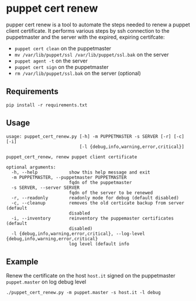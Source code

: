 # puppet cert renew

pupper cert renew is a tool to automate the steps needed to renew a puppet client certificate.
It performs various steps by ssh connection to the puppetmaster and the server with the expired, expiring certifcate:

* `puppet cert clean` on the puppetmaster
* `mv /var/lib/puppet/ssl /var/lib/puppet/ssl.bak` on the server
* `puppet agent -t` on the server
* `puppet cert sign` on the puppetmaster
* `rm /var/lib/puppet/ssl.bak` on the server (optional)

## Requirements
```
pip install -r requirements.txt
```

## Usage
```
usage: puppet_cert_renew.py [-h] -m PUPPETMASTER -s SERVER [-r] [-c] [-i]                                                                                                                                          
                            [-l {debug,info,warning,error,critical}]

puppet_cert_renew, renew puppet client certificate

optional arguments:
  -h, --help            show this help message and exit
  -m PUPPETMASTER, --puppetmaster PUPPETMASTER
                        fqdn of the puppetmaster
  -s SERVER, --server SERVER
                        fqdn of the server to be renewed
  -r, --readonly        readonly mode for debug (default disabled)
  -c, --cleanup         removes the old certicate backup from server (default
                        disabled
  -i, --inventory       reinventory the puppemaster certificates (default
                        disabled)
  -l {debug,info,warning,error,critical}, --log-level {debug,info,warning,error,critical}
                        log level (default info
```

## Example
Renew the certificate on the host `host.it` signed on the puppetmaster `puppet.master` on log debug level
```
./puppet_cert_renew.py -m puppet.master -s host.it -l debug
```
